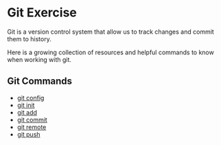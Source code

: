 # Git Exercise

Git is a version control system that allow us to track changes and commit them to history.

Here is a growing collection of resources and helpful commands to know when working with git.  

## Git Commands
- [git config](./Commands/Config.md)
- [git init](./Commands/Init.md)
- [git add](./Commands/Add.md)
- [git commit](./Commands/Commit.md)
- [git remote](./Commands/Remote.md)
- [git push](./Commands/Push.md)

